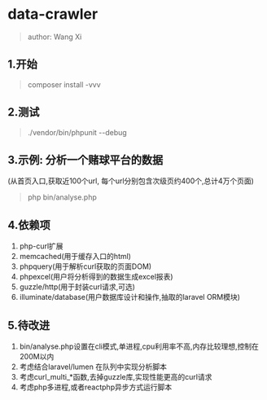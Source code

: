 # data-crawler

> author: Wang Xi

## 1.开始

> composer install -vvv

## 2.测试

> ./vendor/bin/phpunit --debug

## 3.示例: 分析一个赌球平台的数据
 (从首页入口,获取近100个url, 每个url分别包含次级页约400个,总计4万个页面)

> php bin/analyse.php

## 4.依赖项
1) php-curl扩展
2) memcached(用于缓存入口的html)  
3) phpquery(用于解析curl获取的页面DOM)  
4) phpexcel(用户将分析得到的数据生成excel报表)  
5) guzzle/http(用于封装curl请求,可选)  
6) illuminate/database(用户数据库设计和操作,抽取的laravel ORM模块)  
  
## 5.待改进
1) bin/analyse.php设置在cli模式,单进程,cpu利用率不高,内存比较理想,控制在200M以内  
2) 考虑结合laravel/lumen 在队列中实现分析脚本  
3) 考虑curl_multi_*函数,去掉guzzle库,实现性能更高的curl请求  
4) 考虑php多进程,或者reactphp异步方式运行脚本  

